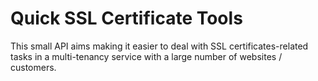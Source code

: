 # Quick SSL Certificate Tools #

This small API aims making it easier to deal with SSL certificates-related tasks
in a multi-tenancy service with a large number of websites / customers.

